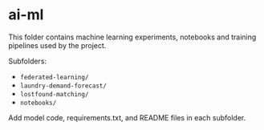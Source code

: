 # ai-ml

This folder contains machine learning experiments, notebooks and training pipelines used by the project.

Subfolders:
- `federated-learning/`
- `laundry-demand-forecast/`
- `lostfound-matching/`
- `notebooks/`

Add model code, requirements.txt, and README files in each subfolder.
